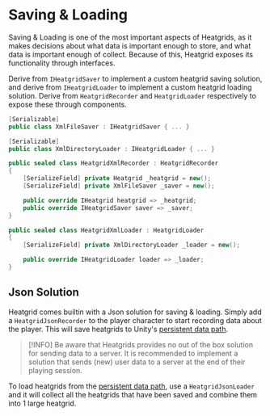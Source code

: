 # Saving & Loading

Saving & Loading is one of the most important aspects of Heatgrids, as it makes decisions about what data is important enough to store, and what data is important enough of collect. Because of this, Heatgrid exposes its functionality through interfaces.

Derive from `IHeatgridSaver` to implement a custom heatgrid saving solution, and derive from `IHeatgridLoader` to implement a custom heatgrid loading solution. Derive from `HeatgridRecorder` and `HeatgridLoader` respectively to expose these through components.

```csharp
[Serializable]
public class XmlFileSaver : IHeatgridSaver { ... }

[Serializable]
public class XmlDirectoryLoader : IHeatgridLoader { ... }

public sealed class HeatgridXmlRecorder : HeatgridRecorder
{
    [SerializeField] private Heatgrid _heatgrid = new();
    [SerializeField] private XmlFileSaver _saver = new();

    public override IHeatgrid heatgrid => _heatgrid;
    public override IHeatgridSaver saver => _saver;
}

public sealed class HeatgridXmlLoader : HeatgridLoader
{
    [SerializeField] private XmlDirectoryLoader _loader = new();

    public override IHeatgridLoader loader => _loader;
}
```

## Json Solution

Heatgrid comes builtin with a Json solution for saving & loading. Simply add a `HeatgridJsonRecorder` to the player character to start recording data about the player. This will save heatgrids to Unity's [persistent data path](https://docs.unity3d.com/ScriptReference/Application-persistentDataPath.html).

> [!INFO]
> Be aware that Heatgrids provides no out of the box solution for sending data to a server. It is recommended to implement a solution that sends (new) user data to a server at the end of their playing session.

To load heatgrids from the [persistent data path](https://docs.unity3d.com/ScriptReference/Application-persistentDataPath.html), use a `HeatgridJsonLoader` and it will collect all the heatgrids that have been saved and combine them into 1 large heatgrid.